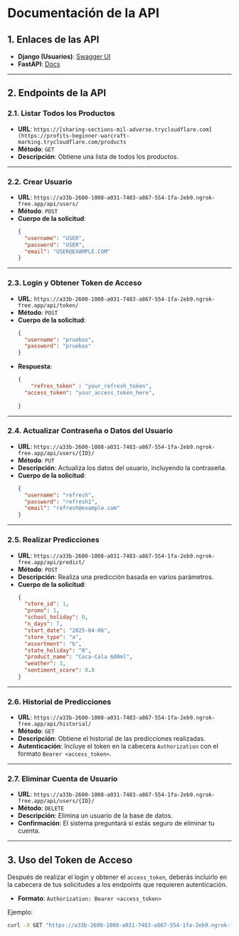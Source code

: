 # **Documentación de la API**

## **1. Enlaces de las API**
- **Django (Usuarios)**: [Swagger UI](https://a33b-2600-1008-a031-7483-a867-554-1fa-2eb9.ngrok-free.app/swagger)
- **FastAPI**: [Docs](https://profits-beginner-warcraft-marking.trycloudflare.com/docs)

---

## **2. Endpoints de la API**

### **2.1. Listar Todos los Productos**
- **URL**: `https://[sharing-sections-mil-adverse.trycloudflare.com](https://profits-beginner-warcraft-marking.trycloudflare.com/products`
- **Método**: `GET`
- **Descripción**: Obtiene una lista de todos los productos.

---

### **2.2. Crear Usuario**
- **URL**: `https://a33b-2600-1008-a031-7483-a867-554-1fa-2eb9.ngrok-free.app/api/users/`
- **Método**: `POST`
- **Cuerpo de la solicitud**:
    ```json
    {
      "username": "USER",
      "password": "USER",
      "email": "USER@EXAMPLE.COM"
    }
    ```

---

### **2.3. Login y Obtener Token de Acceso**
- **URL**: `https://a33b-2600-1008-a031-7483-a867-554-1fa-2eb9.ngrok-free.app/api/token/`
- **Método**: `POST`
- **Cuerpo de la solicitud**:
    ```json
    {
      "username": "pruebas",
      "password": "pruebas"
    }
    ```
- **Respuesta**:
    ```json
    {
        "refres_token" : "your_refresh_token", 
      "access_token": "your_access_token_here",
      
    }
    ```

---

### **2.4. Actualizar Contraseña o Datos del Usuario**
- **URL**: `https://a33b-2600-1008-a031-7483-a867-554-1fa-2eb9.ngrok-free.app/api/users/{ID}/`
- **Método**: `PUT`
- **Descripción**: Actualiza los datos del usuario, incluyendo la contraseña.
- **Cuerpo de la solicitud**:
    ```json
    {
      "username": "refresh",
      "password": "refresh1",
      "email": "refresh@example.com"
    }
    ```

---

### **2.5. Realizar Predicciones**
- **URL**: `https://a33b-2600-1008-a031-7483-a867-554-1fa-2eb9.ngrok-free.app/api/predict/`
- **Método**: `POST`
- **Descripción**: Realiza una predicción basada en varios parámetros.
- **Cuerpo de la solicitud**:
    ```json
    {
      "store_id": 1, 
      "promo": 1,
      "school_holiday": 0,
      "n_days": 7,
      "start_date": "2025-04-06",
      "store_type": "a",
      "assortment": "b",
      "state_holiday": "0",
      "product_name": "Coca-Cola 600ml",
      "weather": 3,
      "sentiment_score": 0.8
    }
    ```

---

### **2.6. Historial de Predicciones**
- **URL**: `https://a33b-2600-1008-a031-7483-a867-554-1fa-2eb9.ngrok-free.app/api/historial/`
- **Método**: `GET`
- **Descripción**: Obtiene el historial de las predicciones realizadas.
- **Autenticación**: Incluye el token en la cabecera `Authorization` con el formato `Bearer <access_token>`.

---

### **2.7. Eliminar Cuenta de Usuario**
- **URL**: `https://a33b-2600-1008-a031-7483-a867-554-1fa-2eb9.ngrok-free.app/api/users/{ID}/`
- **Método**: `DELETE`
- **Descripción**: Elimina un usuario de la base de datos.
- **Confirmación**: El sistema preguntará si estás seguro de eliminar tu cuenta.

---

## **3. Uso del Token de Acceso**

Después de realizar el login y obtener el `access_token`, deberás incluirlo en la cabecera de tus solicitudes a los endpoints que requieren autenticación.

- **Formato**: `Authorization: Bearer <access_token>`

Ejemplo:
```bash
curl -X GET "https://a33b-2600-1008-a031-7483-a867-554-1fa-2eb9.ngrok-free.app/api/historial/" -H "Authorization: Bearer your_access_token_here"
